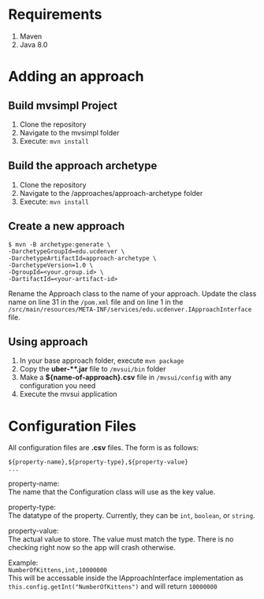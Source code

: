 # Requirements
1. Maven
1. Java 8.0

# Adding an approach

## Build mvsimpl Project
1. Clone the repository
1. Navigate to the mvsimpl folder
1. Execute: `mvn install`

## Build the approach archetype
1. Clone the repository
1. Navigate to the /approaches/approach-archetype folder
1. Execute: `mvn install`

## Create a new approach
```
$ mvn -B archetype:generate \
-DarchetypeGroupId=edu.ucdenver \
-DarchetypeArtifactId=approach-archetype \
-DarchetypeVersion=1.0 \
-DgroupId=<your.group.id> \
-DartifactId=<your-artifact-id>
```
Rename the Approach class to the name of your approach. Update the class name on line 31 in the `/pom.xml` file and on line 1 in the `/src/main/resources/META-INF/services/edu.ucdenver.IApproachInterface` file.

## Using approach
1. In your base approach folder, execute `mvn package`
1. Copy the **uber-\*\*.jar** file to `/mvsui/bin` folder
1. Make a **${name-of-approach}.csv** file in `/mvsui/config` with any configuration you need
1. Execute the mvsui application

# Configuration Files
All configuration files are **.csv** files. The form is as follows:
```
${property-name},${property-type},${property-value}
...
```
property-name:  
The name that the Configuration class will use as the key value.

property-type:  
The datatype of the property. Currently, they can be `int`, `boolean`, or `string`.

property-value:  
The actual value to store. The value must match the type. There is no checking right now so the app will crash otherwise.

Example:  
`NumberOfKittens,int,10000000`  
This will be accessable inside the IApproachInterface implementation as `this.config.getInt("NumberOfKittens")` and will return `10000000`
